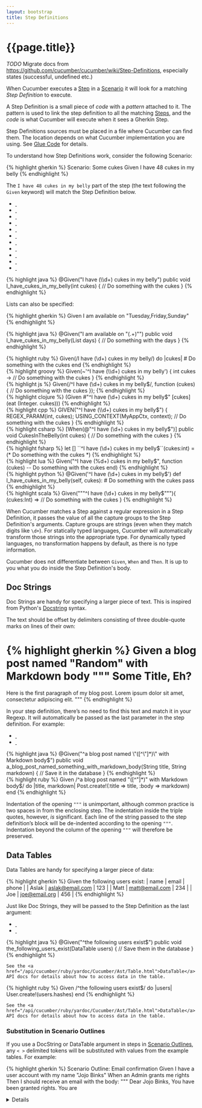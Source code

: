 ```yaml
---
layout: bootstrap
title: Step Definitions
---
```

# {{page.title}}

*TODO* Migrate docs from https://github.com/cucumber/cucumber/wiki/Step-Definitions, especially states (successful, undefined etc.)

When Cucumber executes a [Step](/gherkin.html#steps) in a [Scenario](/gherkin.html#scenario) it will look for a matching _Step Definition_ to execute.

A Step Definition is a small piece of _code_ with a _pattern_ attached to it. The pattern is used to link the step definition to all the matching [Steps](/gherkin.html#steps), and the _code_ is what Cucumber will execute when it sees a Gherkin Step.

Step Definitions sources must be placed in a file where Cucumber can find them. The location depends on what Cucumber implementation you are using. See [Glue Code](/glue-code.html) for details.

To understand how Step Definitions work, consider the following Scenario:

{% highlight gherkin %}
Scenario: Some cukes
  Given I have 48 cukes in my belly
{% endhighlight %}

The `I have 48 cukes in my belly` part of the step (the text following the `Given` keyword) will match the Step Definition below. 

<ul class="nav nav-tabs">
  <li><a href="#defs-java" data-toggle="tab" class="java"><div>&nbsp;</div></a></li>
  <li><a href="#defs-ruby" data-toggle="tab" class="ruby"><div>&nbsp;</div></a></li>
  <li><a href="#defs-groovy" data-toggle="tab" class="groovy"><div>&nbsp;</div></a></li>
  <li><a href="#defs-js" data-toggle="tab" class="js"><div>&nbsp;</div></a></li>
  <li><a href="#defs-clojure" data-toggle="tab" class="clojure"><div>&nbsp;</div></a></li>
  <li><a href="#defs-cplusplus" data-toggle="tab" class="cplusplus"><div>&nbsp;</div></a></li>
  <li><a href="#defs-lua" data-toggle="tab" class="lua"><div>&nbsp;</div></a></li>
  <li><a href="#defs-python" data-toggle="tab" class="python"><div>&nbsp;</div></a></li>
  <li><a href="#defs-scala" data-toggle="tab" class="scala"><div>&nbsp;</div></a></li>
  <li><a href="#defs-csharp" data-toggle="tab" class="csharp"><div>&nbsp;</div></a></li>
  <li><a href="#defs-fsharp" data-toggle="tab" class="fsharp"><div>&nbsp;</div></a></li>
</ul>
<div class="tab-content">
  <div class="tab-pane" id="defs-java">
{% highlight java %}
@Given("I have (\\d+) cukes in my belly")
public void I_have_cukes_in_my_belly(int cukes) {
    // Do something with the cukes
}
{% endhighlight %}

<p>
Lists can also be specified:
</p>

{% highlight gherkin %}
Given I am available on "Tuesday,Friday,Sunday"
{% endhighlight %}

{% highlight java %}
@Given("I am available on \"(.+)\"")
public void I_have_cukes_in_my_belly(List<String> days) {
    // Do something with the days
}
{% endhighlight %}
  </div>
  <div class="tab-pane" id="defs-ruby">
{% highlight ruby %}
Given(/I have (\d+) cukes in my belly/) do |cukes|
  # Do something with the cukes
end
{% endhighlight %}
  </div>
  <div class="tab-pane" id="defs-groovy">
{% highlight groovy %}
Given(~'^I have (\\d+) cukes in my belly') { int cukes ->
    // Do something with the cukes
}
{% endhighlight %}
  </div>
  <div class="tab-pane" id="defs-js">
{% highlight js %}
Given(/^I have (\d+) cukes in my belly$/, function (cukes) {
    // Do something with the cukes
});
{% endhighlight %}
  </div>
  <div class="tab-pane" id="defs-clojure">
{% highlight clojure %}
(Given #"^I have (\d+) cukes in my belly$" [cukes]
  (eat (Integer. cukes)))
{% endhighlight %}
  </div>
  <div class="tab-pane" id="defs-cplusplus">
{% highlight cpp %}
GIVEN("^I have (\\d+) cukes in my belly$") {
    REGEX_PARAM(int, cukes);
    USING_CONTEXT(MyAppCtx, context);
    // Do something with the cukes
}
{% endhighlight %}
  </div>
  <div class="tab-pane" id="defs-csharp">
{% highlight csharp %}
[When(@"^I have (\d+) cukes in my belly$")]
public void CukesInTheBelly(int cukes)
{
    // Do something with the cukes
}
{% endhighlight %}
  </div>
  <div class="tab-pane" id="defs-fsharp">
{% highlight fsharp %}
let [<Given>] ``^I have (\d+) cukes in my belly$``(cukes:int) = 
  (* Do something with the cukes *)
{% endhighlight %}
  </div>
  <div class="tab-pane" id="defs-lua">
{% highlight lua %}
Given("^I have (%d+) cukes in my belly$", function (cukes)
    -- Do something with the cukes
end)
{% endhighlight %}
  </div>
  <div class="tab-pane" id="defs-python">
{% highlight python %}
@Given('^I have (\d+) cukes in my belly$')
def I_have_cukes_in_my_belly(self, cukes):
  # Do something with the cukes
  pass
{% endhighlight %}
  </div>
  <div class="tab-pane" id="defs-scala">
{% highlight scala %}
Given("""^I have (\d+) cukes in my belly$"""){ (cukes:Int) =>
  // Do something with the cukes
}
{% endhighlight %}
  </div>
</div>

When Cucumber matches a Step against a regular expression in a Step Definition, it passes the value of all the capture groups to the Step Definition's arguments. Capture groups are strings (even when they match digits like `\d+`). For statically typed languages, 
Cucumber will automatically transform those strings into the appropriate type. For dynamically typed languages, no transformation happens by default, as there is no type information.

Cucumber does not differentiate between `Given`, `When` and `Then`. It is up to you what you do inside the Step Definition's body.

## Doc Strings

Doc Strings are handy for specifying a larger piece of text. This is inspired from Python's [Docstring](http://www.python.org/dev/peps/pep-0257/) syntax.

The text should be offset by delimiters consisting of three double-quote marks on lines of their own:

{% highlight gherkin %}
Given a blog post named "Random" with Markdown body
  """
  Some Title, Eh?
  ==============
  Here is the first paragraph of my blog post. Lorem ipsum dolor sit amet,
  consectetur adipiscing elit.
  """
{% endhighlight %}

In your step definition, there’s no need to find this text and match it in your Regexp. It will automatically be passed as the last parameter in the step definition. For example:

<ul class="nav nav-tabs">
  <li><a href="#docstrings-java" data-toggle="tab" class="java"><div>&nbsp;</div></a></li>
  <li><a href="#docstrings-ruby" data-toggle="tab" class="ruby"><div>&nbsp;</div></a></li>
</ul>

<div class="tab-content">
  <div class="tab-pane" id="docstrings-java">
{% highlight java %}
@Given("^a blog post named \"([^\"]*)\" with Markdown body$")
public void a_blog_post_named_something_with_markdown_body(String title, String markdown) {
    // Save it in the database
}
{% endhighlight %}
  </div>

  <div class="tab-pane" id="docstrings-ruby">
{% highlight ruby %}
Given /^a blog post named "([^"]*)" with Markdown body$/ do |title, markdown|
  Post.create!(:title => title, :body => markdown)
end
{% endhighlight %}
  </div>
</div>

Indentation of the opening `"""` is unimportant, although common practice is two spaces in from the enclosing step. The indentation inside the triple quotes, however, _is_ significant. Each line of the string passed to the step definition’s block will be de-indented according to the opening `"""`. Indentation beyond the column of the opening `"""` will therefore be preserved.

## Data Tables

Data Tables are handy for specifying a larger piece of data:

{% highlight gherkin %}
Given the following users exist:
  | name  | email           | phone |
  | Aslak | aslak@email.com | 123   |
  | Matt  | matt@email.com  | 234   |
  | Joe   | joe@email.org   | 456   | 
{% endhighlight %}

Just like Doc Strings, they will be passed to the Step Definition as the last argument:

<ul class="nav nav-tabs">
  <li><a href="#datatables-java" data-toggle="tab" class="java"><div>&nbsp;</div></a></li>
  <li><a href="#datatables-ruby" data-toggle="tab" class="ruby"><div>&nbsp;</div></a></li>
</ul>

<div class="tab-content">
  <div class="tab-pane" id="datatables-java">
{% highlight java %}
@Given("^the following users exist$")
public void the_following_users_exist(DataTable users) {
    // Save them in the database
}
{% endhighlight %}

    See the <a href="/api/cucumber/ruby/yardoc/Cucumber/Ast/Table.html">DataTable</a>
    API docs for details about how to access data in the table.
  </div>

  <div class="tab-pane" id="datatables-ruby">
{% highlight ruby %}
Given /^the following users exist$/ do |users|
  User.create!(users.hashes)
end
{% endhighlight %}

    See the <a href="/api/cucumber/ruby/yardoc/Cucumber/Ast/Table.html">DataTable</a>
    API docs for details about how to access data in the table.
  </div>
</div>

### Substitution in Scenario Outlines

If you use a DocString or DataTable argument in steps in [Scenario Outlines](/gherkin.html#scenario_outlines), any `< >` 
delimited tokens will be substituted with values from the example tables. For example:

{% highlight gherkin %}
Scenario Outline: Email confirmation
  Given I have a user account with my name "Jojo Binks"
  When an Admin grants me <Role> rights
  Then I should receive an email with the body:
    """
    Dear Jojo Binks,
    You have been granted <Role> rights.  You are <details>. Please be responsible.
    -The Admins
    """
  Examples:
    |  Role     | details                                         |
    |  Manager  | now able to manage your employee accounts       |
    |  Admin    | able to manage any user account on the system   |
{% endhighlight %}

### Data Table diffing

One very powerful feature in Cucumber is comparison of tables. You can compare a table argument to another table that you provide within your step definition. This is something you would typically do in a `Then` step, and the other table would typically be constructed programmatically from your application’s data.

Beware that the diffing algorithm expects your data to be column-oriented, and that the first row of both tables represents column names. If your tables don’t have some similarity in the first row you will not get very useful results. The column names must be unique for each column – and they must match.

Here is an example of a Data Table that wi want to diff against actual results:

{% highlight gherkin %}
Then I should see the following cukes:
  | Latin           | English      |
  | Cucumis sativus | Cucumber     |
  | Cucumis anguria | Burr Gherkin |
{% endhighlight %}

A Step Definition can diff the DataTable with data pulled out of your application, for example from a Web page or a Database:

<ul class="nav nav-tabs">
  <li><a href="#diff-java" data-toggle="tab" class="java"><div>&nbsp;</div></a></li>
  <li><a href="#diff-ruby" data-toggle="tab" class="ruby"><div>&nbsp;</div></a></li>
</ul>

<div class="tab-content">
  <div class="tab-pane" id="diff-java">
{% highlight java %}
@Then("^I should see the following cukes:$")
public void the_following_users_exist(DataTable expectedCukesTable) {
    // We'd typically pull this out of a database or a web page...
    List<Cuke> actualCukes = new ArrayList();
    actualCukes.add(new Cuke("Cucumis sativus", "Concombre"));
    actualCukes.add(new Cuke("Cucumis anguria", "Burr Gherkin")); 
    
    expectedCukesTable.diff(actualCukes)
}
{% endhighlight %}

    <p>
      The list passed to <code>diff</code> can be a <code>DataTable</code>, <code>List&lt;YourType&gt;</code>,
      <code>List&lt;Map&gt;</code> or a <code>List&lt;List&lt;ScalarType&gt;&gt;</code>.
    </p>
  </div>
  <div class="tab-pane" id="diff-ruby">
{% highlight ruby %}
Then /^I should see the following cukes:$/ do |expected_cukes_table|
  # We'd typically pull this out of a database or a web page...
  actual_cukes = [
    ['Latin', 'English'],
    ['Cucumis sativus', 'Concombre'],
    ['Cucumis anguria', 'Burr Gherkin']
  ]

  expected_cukes_table.diff!(actual_cukes)
end
{% endhighlight %}

    <p>
      The list passed to <code>diff!</code> can be a <code>Cucumber::Ast::Table</code>,
      <code>Array</code> of <code>Map</code> or an <code>Array</code> of <code>Array</code> of <code>String</code>.
    </p>

    <p>
      If you are using [Capybara](http://jnicklas.github.com/capybara/) and you want to compare a Gherkin DataTable with a 
      HTML table rendered in a Web page you can construct an Array like so:
    </p>

{% highlight ruby %}
rows = find("table#selector").all('tr')
table = rows.map { |r| r.all('th,td').map { |c| c.text.strip } }
expected_table.diff!(table)
{% endhighlight %}
  </div>
</div>

If the tables are different, an exception is thrown, and the diff of the two tables are reported in the [Report](/reports.html).

## String Transformations

Cucumber provides an API that lets you take control over how strings are converted to other types. This is useful especially for dynamically typed languages, but also for statically typed languages when you need more control over the transformation.

Let's consider a common example - turning a string into a date:

{% highlight gherkin %}
Given today's date is "10-03-1971"
{% endhighlight %}

First of all, this might mean the 10th of March in some countries, and the 3rd of October in others. It's best to be explicit about how we want this converted. We'll try to convert it to _10th of March 1971_.

<ul class="nav nav-tabs">
  <li><a href="#transform-java" data-toggle="tab" class="java"><div>&nbsp;</div></a></li>
  <li><a href="#transform-ruby" data-toggle="tab" class="ruby"><div>&nbsp;</div></a></li>
</ul>
<div class="tab-content">
  <div class="tab-pane" id="transform-java">
    <p>
    Cucumber-JVM knows how to convert strings into various <em>scalar</em> types. A scalar type is a type that can be derived from a single 
    string value. Cucumber-JVM's built-in scalar types are <em>numbers</em>, <em>enums</em>, <code>java.util.Date</code>, 
    <code>java.util.Calendar</code> and arbitrary types that have a single-argument constructor that is either a 
    <code>String</code> or an <code>Object</code>.
    </p>
    
    <p>
    Transformation to <code>java.util.Date</code> and <code>java.util.Calendar</code> will work out-of-the-box as long as the
    string value matches one of the <code>SHORT</code>, <code>MEDIUM</code>, <code>FULL</code> or <code>LONG</code> formats 
    defined by <a href="http://docs.oracle.com/javase/7/docs/api/java/text/DateFormat.html"><code>java.util.DateFormat</code></a>.
    </p>
    
    <p>
    It turns out that <code>10-03-1971</code> from our example doesn't match any of those formats, so we have to give Cucumber a hint:
    </p>

{% highlight java %}
@Given("today's date is \"(.*)\"")
public void todays_date_is(@Format("dd-MM-yyyy") Date today) {
}
{% endhighlight %}

    <p>
    Many Java programmers like to use <a href="http://joda-time.sourceforge.net/">Joda Time</a>. Cucumber-JVM doesn't have any special support for Joda Time, but since Joda's <code>LocalDate</code> has a <code>LocalDate(Object)</code> constructor it is considered a scalar by default.
    </p>
    
    <p>
    However, in this case it wouldn't also know how to pass the _format_ string, so you would get an exception when Cucumber instantiates it
    with <code>new LocalDate("10-03-1971")</code>.
    </p>
    
    <p>
    A custom formatter gives you full control:
    </p>

{% highlight java %}
@Given("today's date is \"(.*)\"")
public void todays_date_is(
  @Format("dd-MM-yyyy") 
  @Transform(JodaTransformer.class) 
  LocalDate today) {
}
{% endhighlight %}

    <p>
    The custom transformer looks like this:
    </p>

{% highlight java %}
public class JodaTransformer extends Transformer<LocalDate> {
    @Override
    public LocalDate transform(String value) {
        String format = getParameterInfo().getFormat();
        DateTimeFormatter dateTimeFormatter = DateTimeFormat.forStyle(format);
        dateTimeFormatter = dateTimeFormatter.withLocale(getLocale());
        return dateTimeFormatter.parseLocalDate(value);
    }
}
{% endhighlight %}

    <p>
    Of course, you can write transformers for anything, not just dates.
    </p>

  </div>
  <div class="tab-pane" id="transform-ruby">
    <p>
    Let's <code>Transform</code> anything that looks like a date into an instance of <code>Date</code>:

{% highlight ruby %}
require 'date'

Transform(/^(\d\d-\d\d-\d\d\d\d)$/) do |arg|
  Date.strptime(arg, '%d-%m-%Y')
end
{% endhighlight %}
    </p>
  </div>
</div>

## Data Table Transformations

*This applies to Cucumber-JVM only*

Data Tables can be transformed to a `List` of various types.
We'll see how the table in the following Scenario can be transformed to different kinds of lists.

{% highlight gherkin %}
Scenario: Some vegetables
  Given I have these vegetables:
    | name     | color |
    | Cucumber | Green |
    | Tomato   | Red   |
{% endhighlight %}

### List of YourType

The table can be transformed into a list of vegetables:

{% highlight java %}
public class Vegetable {
    public String name;
    public Color color; // Color is an enum
}
{% endhighlight %}

The Step Definition:

{% highlight java %}
@Given("I have these vegetables:")
public void I_have_these_vegetables(List<Vegetable> vegetables) {
    // Do something with the vegetables
}
{% endhighlight %}

The header row is used to name fields in the generic List type. 

*IMPORTANT*: If the generic List type (`Vegetable` in this case) is a <em>scalar</em> (i.e. it has a `String` or `Object` constructor), 
the header will *not* be used to name fields in the class. Instead you would get a List that has one `Vegetable` for *each cell* 
(6 in this case). See [List of Scalar](#list_of_scalar) below.

### List of Map

You can also transform a DataTable to a list of maps:

{% highlight java %}
@Given("I have these vegetables:")
public void I_have_these_vegetables(List<Map<String, String>> vegetables) {
    // Do something with the vegetables
}
{% endhighlight %}

The `Key` and `Value` generic types of the `Map` can be any kind of scalar type.

### List of List of scalar

You can also convert it to a list of list scalar:

{% highlight java %}
@Given("I have these vegetables:")
public void I_have_these_vegetables(List<List<String>> vegetables) {
    // Do something with the vegetables
}
{% endhighlight %}

This will convert it to a flattened list like this: 

`[["name", "color"], ["Cucumber", "Green"], ["Tomato", "Red"]]`

You can also convert it to a list of scalar:

### List of scalar

{% highlight java %}
@Given("I have these vegetables:")
public void I_have_these_vegetables(List<String> vegetables) {
    // Do something with the vegetables
}
{% endhighlight %}

This will convert it to a flattened list like this: `["name", "color", "Cucumber", "Green", "Tomato", "Red"]`

## FAQ

### I want to scope a step definition to a scenario or feature

TODO: Summarise info from:

* https://groups.google.com/d/msg/cukes/53UKauIY28o/1nrdSCWAkLMJ
* https://github.com/cucumber/cucumber/wiki/Feature-Coupled-Step-Definitions-(Antipattern)

